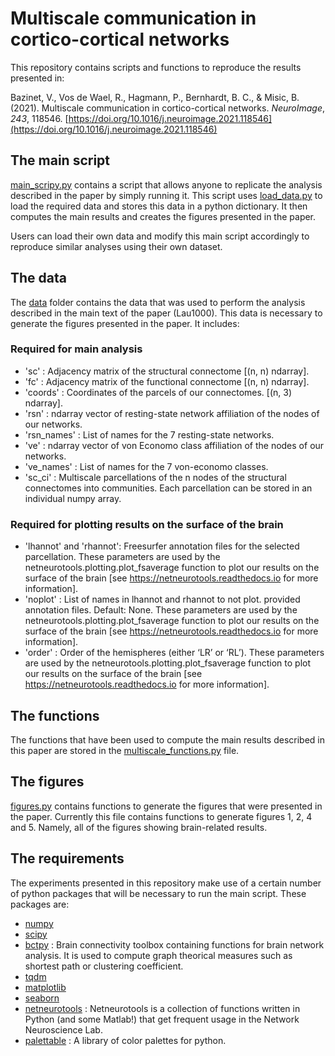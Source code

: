 # Multiscale communication in cortico-cortical networks

This repository contains scripts and functions to reproduce the results presented in:

Bazinet, V., Vos de Wael, R., Hagmann, P., Bernhardt, B. C., & Misic, B. (2021). Multiscale communication in cortico-cortical networks. _NeuroImage_, _243_, 118546. [https://doi.org/10.1016/j.neuroimage.2021.118546](https://doi.org/10.1016/j.neuroimage.2021.118546)

## The main script

[main_scripy.py](main_script.py) contains a script that allows anyone to replicate the analysis described in the paper by simply running it. This script uses [load_data.py](load_data.py) to load the required data and stores this data in a python dictionary. It then computes the main results and creates the figures presented in the paper.

Users can load their own data and modify this main script accordingly to reproduce similar analyses using their own dataset.

## The data

The [data](data) folder contains the data that was used to perform the analysis described in the main text of the paper (Lau1000). This data is necessary to generate the figures presented in the paper. It includes:

### Required for main analysis

- 'sc' : Adjacency matrix of the structural connectome [(n, n) ndarray].
- 'fc' : Adjacency matrix of the functional connectome [(n, n) ndarray].
- 'coords' : Coordinates of the parcels of our connectomes. [(n, 3) ndarray].
- 'rsn' : ndarray vector of resting-state network affiliation of the nodes
    of our networks.
- 'rsn_names' : List of names for the 7 resting-state networks.
- 've' : ndarray vector of von Economo class affiliation of the nodes of our
    networks.
- 've_names' : List of names for the 7 von-economo classes.
- 'sc_ci' : Multiscale parcellations of the n nodes of the structural connectomes into communities. Each parcellation can be stored in an individual numpy array.

### Required for plotting results on the surface of the brain

- 'lhannot' and 'rhannot': Freesurfer annotation files for the selected
    parcellation. These parameters are used by the
    netneurotools.plotting.plot_fsaverage function to plot our results on the surface of the brain
    [see <https://netneurotools.readthedocs.io> for more information].
- 'noplot' : List of names in lhannot and rhannot to not plot.
    provided annotation files. Default: None. These parameters are used by
    the netneurotools.plotting.plot_fsaverage function to plot our results on the surface of the brain
    [see <https://netneurotools.readthedocs.io> for more information].
- 'order' :  Order of the hemispheres (either ‘LR’ or ‘RL’). These parameters
    are used by the netneurotools.plotting.plot_fsaverage function to plot our results on the surface of the brain
    [see <https://netneurotools.readthedocs.io> for more information].

## The functions

The functions that have been used to compute the main results described in this paper are stored in the [multiscale_functions.py](multiscale_functions.py) file.

## The figures

[figures.py](figures.py) contains functions to generate the figures that were presented in the paper. Currently this file contains
functions to generate figures 1, 2, 4 and 5. Namely, all of the figures showing brain-related results.

## The requirements

The experiments presented in this repository make use of a certain number of python packages that will be necessary to run the main script. These packages are:

- [numpy](<https://numpy.org/doc/stable/reference/>)
- [scipy](<https://docs.scipy.org/doc/scipy/reference/>)
- [bctpy](<https://github.com/aestrivex/bctpy>) : Brain connectivity toolbox containing functions for brain network analysis. It is used to compute graph theorical measures such as shortest path or clustering coefficient.
- [tqdm](<https://github.com/tqdm/tqdm>)
- [matplotlib](<https://matplotlib.org/>)
- [seaborn](<https://seaborn.pydata.org/index.html>)
- [netneurotools](<https://github.com/netneurolab/netneurotools>) : Netneurotools is a collection of functions written in Python (and some Matlab!) that get frequent usage in the Network Neuroscience Lab.
- [palettable](<https://github.com/jiffyclub/palettable>) : A library of color palettes for python.
